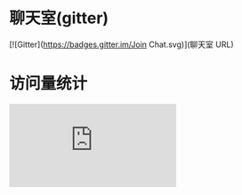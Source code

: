 # 聊天室(gitter)
[![Gitter](https://badges.gitter.im/Join Chat.svg)](聊天室 URL)

# 访问量统计
[![Analytics](https://ga-beacon.appspot.com/AnSwErYWJ/DogFood.git/README.md)](https://github.com/igrigorik/ga-beacon)
